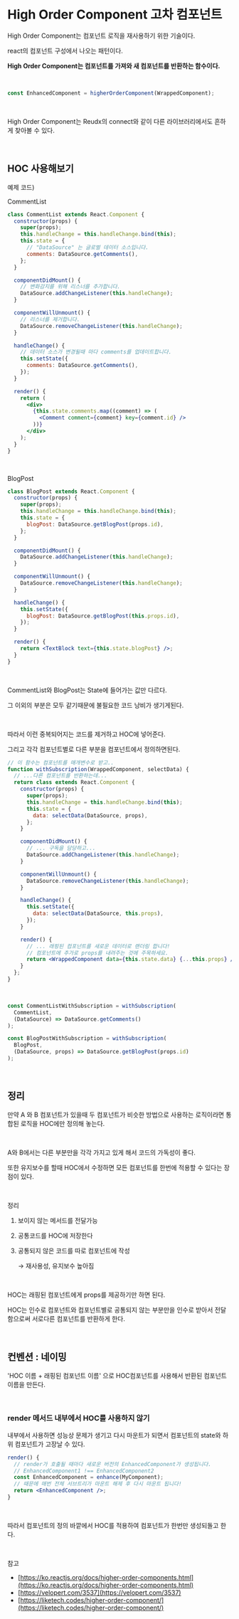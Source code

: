 # High Order Component 고차 컴포넌트

High Order Component는 컴포넌트 로직을 재사용하기 위한 기술이다.

react의 컴포넌트 구성에서 나오는 패턴이다.

**High Order Component는 컴포넌트를 가져와 새 컴포넌트를 반환하는 함수이다.**

<br>

```jsx
const EnhancedComponent = higherOrderComponent(WrappedComponent);
```

<br>

High Order Component는 Reudx의 connect와 같이 다른 라이브러리에서도 흔하게 찾아볼 수 있다.

<br>

## HOC 사용해보기

예제 코드)

CommentList

```jsx
class CommentList extends React.Component {
  constructor(props) {
    super(props);
    this.handleChange = this.handleChange.bind(this);
    this.state = {
      // "DataSource" 는 글로벌 데이터 소스입니다.
      comments: DataSource.getComments(),
    };
  }

  componentDidMount() {
    // 변화감지를 위해 리스너를 추가합니다.
    DataSource.addChangeListener(this.handleChange);
  }

  componentWillUnmount() {
    // 리스너를 제거합니다.
    DataSource.removeChangeListener(this.handleChange);
  }

  handleChange() {
    // 데이터 소스가 변경될때 마다 comments를 업데이트합니다.
    this.setState({
      comments: DataSource.getComments(),
    });
  }

  render() {
    return (
      <div>
        {this.state.comments.map((comment) => (
          <Comment comment={comment} key={comment.id} />
        ))}
      </div>
    );
  }
}
```

<br>

BlogPost

```jsx
class BlogPost extends React.Component {
  constructor(props) {
    super(props);
    this.handleChange = this.handleChange.bind(this);
    this.state = {
      blogPost: DataSource.getBlogPost(props.id),
    };
  }

  componentDidMount() {
    DataSource.addChangeListener(this.handleChange);
  }

  componentWillUnmount() {
    DataSource.removeChangeListener(this.handleChange);
  }

  handleChange() {
    this.setState({
      blogPost: DataSource.getBlogPost(this.props.id),
    });
  }

  render() {
    return <TextBlock text={this.state.blogPost} />;
  }
}
```

<br>

CommentList와 BlogPost는 State에 들어가는 값만 다르다.

그 이외의 부분은 모두 같기때문에 불필요한 코드 낭비가 생기게된다.

<br>

따라서 이런 중복되어지는 코드를 제거하고 HOC에 넣어준다.

그리고 각각 컴포넌트별로 다른 부분을 컴포넌트에서 정의하면된다.

```jsx
// 이 함수는 컴포넌트를 매개변수로 받고..
function withSubscription(WrappedComponent, selectData) {
  // ...다른 컴포넌트를 반환하는데...
  return class extends React.Component {
    constructor(props) {
      super(props);
      this.handleChange = this.handleChange.bind(this);
      this.state = {
        data: selectData(DataSource, props),
      };
    }

    componentDidMount() {
      // ... 구독을 담당하고...
      DataSource.addChangeListener(this.handleChange);
    }

    componentWillUnmount() {
      DataSource.removeChangeListener(this.handleChange);
    }

    handleChange() {
      this.setState({
        data: selectData(DataSource, this.props),
      });
    }

    render() {
      // ... 래핑된 컴포넌트를 새로운 데이터로 랜더링 합니다!
      // 컴포넌트에 추가로 props를 내려주는 것에 주목하세요.
      return <WrappedComponent data={this.state.data} {...this.props} />;
    }
  };
}
```

<br>

```jsx
const CommentListWithSubscription = withSubscription(
  CommentList,
  (DataSource) => DataSource.getComments()
);

const BlogPostWithSubscription = withSubscription(
  BlogPost,
  (DataSource, props) => DataSource.getBlogPost(props.id)
);
```

<br>

## 정리

만약 A 와 B 컴포넌트가 있을때 두 컴포넌트가 비슷한 방법으로 사용하는 로직이라면 통합된 로직을 HOC에만 정의해 놓는다.

<br>

A와 B에서는 다른 부분만을 각각 가지고 있게 해서 코드의 가독성이 좋다.

또한 유지보수를 할때 HOC에서 수정하면 모든 컴포넌트를 한번에 적용할 수 있다는 장점이 있다.

<br>

정리

1. 보이지 않는 메서드를 전달가능
2. 공통코드를 HOC에 저장한다
3. 공통되지 않은 코드를 따로 컴포넌트에 작성

   → 재사용성, 유지보수 높아짐

<br>

HOC는 래핑된 컴포넌트에게 props를 제공하기만 하면 된다.

HOC는 인수로 컴포넌트와 컴포넌트별로 공통되지 않는 부분만을 인수로 받아서 전달함으로써 서로다른 컴포넌트를 반환하게 한다.

<br>

## 컨벤션 : 네이밍

'HOC 이름 + 래핑된 컴포넌트 이름' 으로 HOC컴포넌트를 사용해서 반환된 컴포넌트 이름을 만든다.

<br>

### render 메서드 내부에서 HOC를 사용하지 않기

내부에서 사용하면 성능상 문제가 생기고 다시 마운트가 되면서 컴포넌트의 state와 하위 컴포넌트가 고장날 수 있다.

```jsx
render() {
  // render가 호출될 때마다 새로운 버전의 EnhancedComponent가 생성됩니다.
  // EnhancedComponent1 !== EnhancedComponent2
  const EnhancedComponent = enhance(MyComponent);
  // 때문에 매번 전체 서브트리가 마운트 해제 후 다시 마운트 됩니다!
  return <EnhancedComponent />;
}
```

<br>

따라서 컴포넌트의 정의 바깥에서 HOC를 적용하여 컴포넌트가 한번만 생성되돌고 한다.

<br>

참고

- [https://ko.reactjs.org/docs/higher-order-components.html](https://ko.reactjs.org/docs/higher-order-components.html)
- [https://velopert.com/3537](https://velopert.com/3537)
- [https://liketech.codes/higher-order-component/](https://liketech.codes/higher-order-component/)
